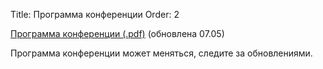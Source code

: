 Title: Программа конференции
Order: 2

<!-- Status: hidden -->

[Программа конференции (.pdf)](files/program.pdf) (обновлена 07.05)

Программа конференции может меняться, следите за обновлениями.